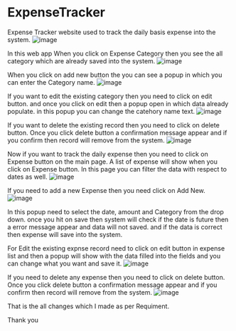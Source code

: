 # ExpenseTracker
Expense Tracker website used to track the daily basis expense into the system. 
![image](https://user-images.githubusercontent.com/72220632/215873911-d94cd9d1-50a0-4d15-b5f5-a464ab19117a.png)

In this web app When you click on Expense Category then you see the all category which are already saved into the system. 
![image](https://user-images.githubusercontent.com/72220632/215874133-e765fd16-ef02-49f1-9e81-42e324a52722.png)

When you click on add new button the you can see a popup in which you can enter the Category name.
![image](https://user-images.githubusercontent.com/72220632/215874467-1143eb4d-7748-4de0-9ac4-dd1a3c536254.png)

If you want to edit the existing category then you need to click on edit button. and once you click on edit then a popup open in which data already populate.
in this popup you can change the catehory name text. 
![image](https://user-images.githubusercontent.com/72220632/215874975-0a4c1bbc-5081-4188-87f2-65d246f46bfe.png)

If you want to delete the existing record then you need to click on delete button. Once you click delete button a confirmation message appear and if you confirm then
record will remove from the system.
![image](https://user-images.githubusercontent.com/72220632/215875282-53f1e857-2dc8-4f06-ab39-1c6bd98510fa.png)

Now if you want to track the daily expense then you need to click on Expense button on the main page. A list of expense will show when you click on Expense button.
In this page you can filter the data with respect to dates as well. 
![image](https://user-images.githubusercontent.com/72220632/215875600-85b86e00-ad3c-4c7e-befe-155aa9915e0f.png)

If you need to add a new Expense then you need click on Add New.
![image](https://user-images.githubusercontent.com/72220632/215875907-ad65b3b6-d8d5-4d45-84f6-edf059e1fd8f.png)

In this popup need to select the date, amount and Category from the drop down. once you hit on save then system will check if the date is future then a error message appear and data will not saved. and if the data is correct then expense will save into the system.

For Edit the existing expnse record need to click on edit button in expense list and then a popup will show with the data filled into the fields and you can change what you want and save it.
![image](https://user-images.githubusercontent.com/72220632/215876671-1207e353-c2bc-4bd9-86da-2082e0c7888d.png)

If you need to delete any expense then you need to click on delete button. Once you click delete button a confirmation message appear and if you confirm then
record will remove from the system.
![image](https://user-images.githubusercontent.com/72220632/215876879-4041512e-c0e9-4fde-a5e5-20c485cac341.png)

That is the all changes which I made as per Requiment. 

Thank you




